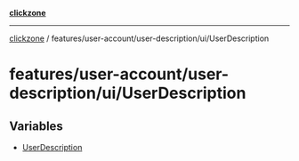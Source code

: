 [**clickzone**](../../../../../README.md)

***

[clickzone](../../../../../README.md) / features/user-account/user-description/ui/UserDescription

# features/user-account/user-description/ui/UserDescription

## Variables

- [UserDescription](variables/UserDescription.md)
